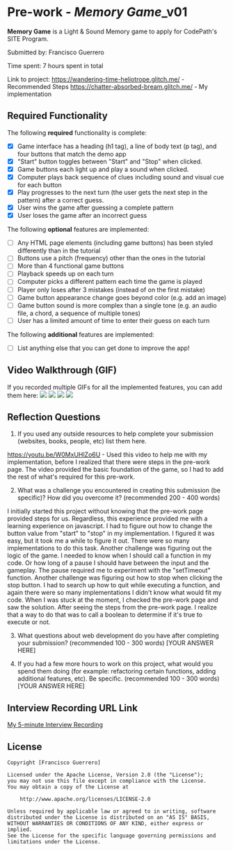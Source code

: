 # Pre-work - *Memory Game*_v01

**Memory Game** is a Light & Sound Memory game to apply for CodePath's SITE Program. 

Submitted by: Francisco Guerrero

Time spent: 7 hours spent in total

Link to project: https://wandering-time-heliotrope.glitch.me/ - Recommended Steps
                 https://chatter-absorbed-bream.glitch.me/ - My implementation

## Required Functionality

The following **required** functionality is complete:

* [x] Game interface has a heading (h1 tag), a line of body text (p tag), and four buttons that match the demo app
* [x] "Start" button toggles between "Start" and "Stop" when clicked. 
* [x] Game buttons each light up and play a sound when clicked. 
* [x] Computer plays back sequence of clues including sound and visual cue for each button
* [x] Play progresses to the next turn (the user gets the next step in the pattern) after a correct guess. 
* [x] User wins the game after guessing a complete pattern
* [x] User loses the game after an incorrect guess

The following **optional** features are implemented:

* [ ] Any HTML page elements (including game buttons) has been styled differently than in the tutorial
* [ ] Buttons use a pitch (frequency) other than the ones in the tutorial
* [ ] More than 4 functional game buttons
* [ ] Playback speeds up on each turn
* [ ] Computer picks a different pattern each time the game is played
* [ ] Player only loses after 3 mistakes (instead of on the first mistake)
* [ ] Game button appearance change goes beyond color (e.g. add an image)
* [ ] Game button sound is more complex than a single tone (e.g. an audio file, a chord, a sequence of multiple tones)
* [ ] User has a limited amount of time to enter their guess on each turn

The following **additional** features are implemented:

- [ ] List anything else that you can get done to improve the app!

## Video Walkthrough (GIF)

If you recorded multiple GIFs for all the implemented features, you can add them here:
![](gif1-link-here)
![](gif2-link-here)
![](gif3-link-here)
![](gif4-link-here)

## Reflection Questions
1. If you used any outside resources to help complete your submission (websites, books, people, etc) list them here. 

https://youtu.be/W0MxUHlZo6U - Used this video to help me with my implementation, before I realized that there were steps in the pre-work page. The video provided the basic foundation of the game, so I had to add the rest of what's required for this pre-work.

2. What was a challenge you encountered in creating this submission (be specific)? How did you overcome it? (recommended 200 - 400 words)
 
I initially started this project without knowing that the pre-work page provided steps for us. Regardless, this experience provided me with a learning experience on javascript. I had to figure out how to change the button value from "start" to "stop" in my implementation. I figured it was easy, but it took me a while to figure it out. There were so many implementations to do this task. Another challenge was figuring out the logic of the game. I needed to know when I should call a function in my code. Or how long of a pause I should have between the input and the gameplay. The pause required me to experiment with the "setTimeout" function. Another challenge was figuring out how to stop when clicking the stop button. I had to search up how to quit while executing a function, and again there were so many implementations I didn't know what would fit my code. When I was stuck at the moment, I checked the pre-work page and saw the solution. After seeing the steps from the pre-work page. I realize that a way to do that was to call a boolean to determine if it's true to execute or not.

3. What questions about web development do you have after completing your submission? (recommended 100 - 300 words) 
[YOUR ANSWER HERE]

4. If you had a few more hours to work on this project, what would you spend them doing (for example: refactoring certain functions, adding additional features, etc). Be specific. (recommended 100 - 300 words) 
[YOUR ANSWER HERE]



## Interview Recording URL Link

[My 5-minute Interview Recording](your-link-here)


## License

    Copyright [Francisco Guerrero]

    Licensed under the Apache License, Version 2.0 (the "License");
    you may not use this file except in compliance with the License.
    You may obtain a copy of the License at

        http://www.apache.org/licenses/LICENSE-2.0

    Unless required by applicable law or agreed to in writing, software
    distributed under the License is distributed on an "AS IS" BASIS,
    WITHOUT WARRANTIES OR CONDITIONS OF ANY KIND, either express or implied.
    See the License for the specific language governing permissions and
    limitations under the License.
